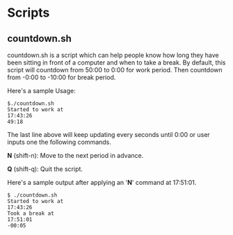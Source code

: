 # Scripts
## countdown.sh
countdown.sh is a script which can help people know how long they have been sitting in front of a computer and when to take a break.
By default, this script will countdown from 50:00 to 0:00 for work period. Then countdown from -0:00 to -10:00 for break period.

Here's a sample Usage:
```
$./countdown.sh
Started to work at
17:43:26
49:18
```
The last line above will keep updating every seconds until 0:00 or user inputs one the following commands.

**N** (shift-n): Move to the next period in advance.

**Q** (shift-q): Quit the script.

Here's a sample output after applying an '**N**' command at 17:51:01.
```
$ ./countdown.sh
Started to work at
17:43:26
Took a break at
17:51:01
-00:05
```
